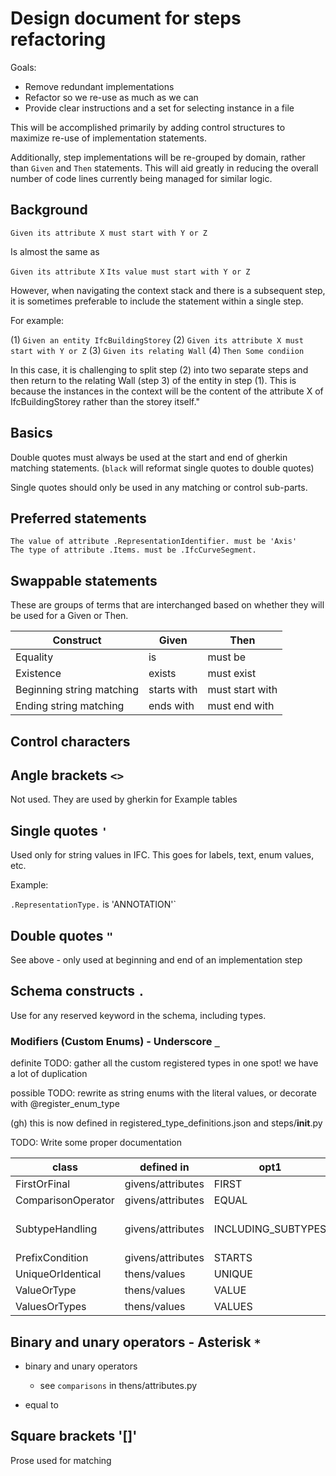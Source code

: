# Design document for steps refactoring

Goals:

- Remove redundant implementations
- Refactor so we re-use as much as we can
- Provide clear instructions and a set for selecting instance in a file

This will be accomplished primarily by adding control structures
to maximize re-use of implementation statements.

Additionally, step implementations will be re-grouped by domain, rather than
`Given` and `Then` statements.
This will aid greatly in reducing the overall number of code lines currently being managed
for similar logic.

## Background

`Given its attribute X must start with Y or Z`

Is almost the same as

`Given its attribute X`
`Its value must start with Y or Z`

However, when navigating the context stack and there is a subsequent step,
it is sometimes preferable to include the statement within a single step.

For example:

(1) `Given an entity IfcBuildingStorey`
(2) `Given its attribute X must start with Y or Z`
(3) `Given its relating Wall`
(4) `Then Some condiion`

In this case, it is challenging to split step (2) into two separate steps and then return to the
relating Wall (step 3) of the entity in step (1). This is because the instances in the context will be
the content of the attribute X of IfcBuildingStorey rather than the storey itself."

## Basics

Double quotes must always be used at the start and end of gherkin matching statements.
(`black` will reformat single quotes to double quotes)

Single quotes should only be used in any matching or control sub-parts.

## Preferred statements

``` gherkin
The value of attribute .RepresentationIdentifier. must be 'Axis'
The type of attribute .Items. must be .IfcCurveSegment.
```

## Swappable statements

These are groups of terms that are interchanged based on whether they will be used for a Given or Then.

| Construct                 | Given       | Then            |
|---------------------------|-------------|-----------------|
| Equality                  | is          | must be         |
| Existence                 | exists      | must exist      |
| Beginning string matching | starts with | must start with |
| Ending string matching    | ends with   | must end with   |

## Control characters

## Angle brackets `<>`

Not used.
They are used by gherkin for Example tables

## Single quotes `'`

Used only for string values in IFC.
This goes for labels, text, enum values, etc.

Example:

`.RepresentationType.` is 'ANNOTATION'`

## Double quotes `"`

See above - only used at beginning and end of an implementation step

## Schema constructs `.`

Use for any reserved keyword in the schema, including types.

### Modifiers (Custom Enums) - Underscore `_`

definite TODO: gather all the custom registered types in one spot! we have a lot of duplication

possible TODO: rewrite as string enums with the literal values, or decorate with @register_enum_type

(gh) this is now defined in registered_type_definitions.json and steps/__init__.py

TODO: Write some proper documentation

| class              | defined in        | opt1               | opt 2              | Notes                    |
|--------------------|-------------------|--------------------|--------------------|--------------------------|
| FirstOrFinal       | givens/attributes | FIRST              | FINAL              |                          | 
| ComparisonOperator | givens/attributes | EQUAL              | NOT_EQUAL          |                          | 
| SubtypeHandling    | givens/attributes | INCLUDING_SUBTYPES | EXCLUDING_SUBTYPES | is in givens/entity also | 
| PrefixCondition    | givens/attributes | STARTS             | DOES_NOT_START     |                          | 
| UniqueOrIdentical  | thens/values      | UNIQUE             | IDENTICAL          |                          | 
| ValueOrType        | thens/values      | VALUE              | TYPE               |                          | 
| ValuesOrTypes      | thens/values      | VALUES             | TYPES              |                          | 

## Binary and unary operators - Asterisk `*`

- binary and unary operators
  - see `comparisons` in thens/attributes.py

- equal to

## Square brackets '[]'

Prose used for matching
